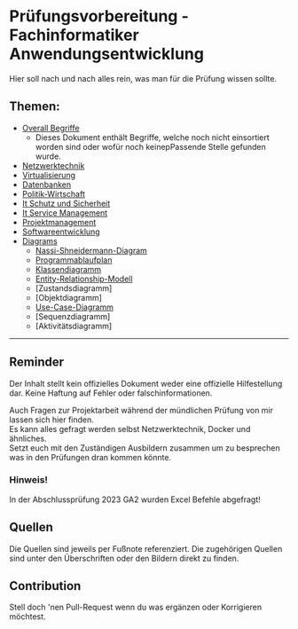 # Prüfungsvorbereitung - Fachinformatiker Anwendungsentwicklung
Hier soll nach und nach alles rein, was man für die Prüfung wissen sollte.
## Themen:
- [Overall Begriffe](Begriffe.md)
  - Dieses Dokument enthält Begriffe, welche noch nicht einsortiert worden sind oder wofür noch keinepPassende Stelle gefunden wurde.
- [Netzwerktechnik](Netzwerktechnik.md)
- [Virtualisierung](Virtualisierung.md)
- [Datenbanken](Datenbanken.md)
- [Politik-Wirtschaft](Politik-Wirtschaft.md)
- [It Schutz und Sicherheit](It-Schutz-Sicherheit.md)
- [It Service Management](It-Service-Management.md)
- [Projektmanagement](Projektmanagement.md)
- [Softwareentwicklung](Softwareentwicklung.md)
- [Diagrams](/Diagrams/)
  - [Nassi-Shneidermann-Diagram](Diagrams/Nassi-Shneiderman-Diagram.md)
  - [Programmablaufplan](Diagrams/Programmablaufplan.md)
  - [Klassendiagramm](Diagrams/Klassendiagramm.md)
  - [Entity-Relationship-Modell](Diagrams/Entity-Relationship-Modell.md)
  - [Zustandsdiagramm]
  - [Objektdiagramm]
  - [Use-Case-Diagramm](Diagrams/Use-Case-Diagramm.md)
  - [Sequenzdiagramm]
  - [Aktivitätsdiagramm]

---
## Reminder
Der Inhalt stellt kein offizielles Dokument weder eine offizielle Hilfestellung dar. Keine Haftung auf Fehler oder falschinformationen.

Auch Fragen zur Projektarbeit während der mündlichen Prüfung von mir lassen sich hier finden.  
Es kann alles gefragt werden selbst Netzwerktechnik, Docker und ähnliches.  
Setzt euch mit den Zuständigen Ausbildern zusammen um zu besprechen was in den Prüfungen dran kommen könnte.

### Hinweis!
In der Abschlussprüfung 2023 GA2 wurden Excel Befehle abgefragt!

## Quellen
Die Quellen sind jeweils per Fußnote referenziert. Die zugehörigen Quellen sind unter den Überschriften oder den Bildern direkt zu finden.

## Contribution
Stell doch 'nen Pull-Request wenn du was ergänzen oder Korrigieren möchtest.
